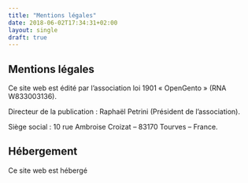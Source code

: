 ```yaml
---
title: "Mentions légales"
date: 2018-06-02T17:34:31+02:00
layout: single
draft: true
---
```


## Mentions légales

Ce site web est édité par l’association loi 1901 « OpenGento » (RNA W833003136).

Directeur de la publication : Raphaël Petrini (Président de l’association).

Siège social : 10 rue Ambroise Croizat – 83170 Tourves – France.
   
## Hébergement

Ce site web est hébergé 